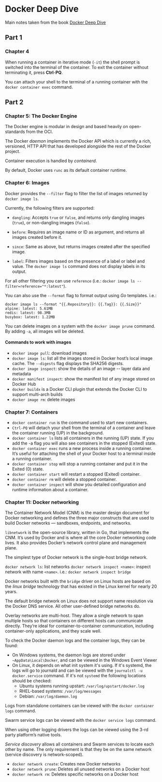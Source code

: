 # Docker Deep Dive

Main notes taken from the book [Docker Deep Dive](https://www.amazon.com/Docker-Deep-Dive-Nigel-Poulton/dp/1521822808)

## Part 1

### Chapter 4

When running a container in iterative mode (`-it`) the shell prompt is switched into the terminal of the container. To
exit the container without terminating it, press **Ctrl**-**PQ**.

You can attach your shell to the terminal of a running container with the `docker container exec` command.

## Part 2

### Chapter 5: The Docker Engine

The Docker engine is modular in design and based heavily on open-standards from the OCI.

The Docker *daemon* implements the Docker API which is currently a rich, versioned, HTTP API that has developed
alongside the rest of the Docker project.

Container execution is handled by *containerd*.

By default, Docker uses `runc` as its default container runtime.

### Chapter 6: Images

Docker provides the `--filter` flag to filter the list of
images returned by `docker image ls`.

Currently, the following filters are  supported:

- `dangling`: Accepts `true` or `false`, and returns only dangling images (`true`), or non-dangling images (`false`).

- `before`: Requires an image name or ID as argument, and returns all images created before it.

- `since`: Same as above, but returns images created after the specified image.

- `label`: Filters images based on the presence of a label or label and value. The `docker image ls` command does not
display labels in its output.

For all other filtering you can use `reference` (i.e.: `docker image ls --filter=reference="*:latest"`).

You can also use the `--format` flag to format output using *Go* templates. i.e.:
```shell
docker image ls --format "{{.Repository}}: {{.Tag}}: {{.Size}}"
alpine: latest: 5.61MB
redis: latest: 98.3MB
busybox: latest: 1.22MB
```

You can delete images on a system with the `docker image prune` command. By adding `-a`, all images will be deleted.

#### Commands to work with images

- `docker image pull`: download images
- `docker image ls`: list all the images stored in Docker host’s local image cache. The `--digests` flag displays 
the SHA256 digests.
- `docker image inspect`: show the details of an image -- layer data and metadata
- `docker manifest inspect`: show the manifest list of any image stored on Docker Hub
- `docker buildx` is a Docker CLI plugin that extends the Docker CLI to support multi-arch builds
- `docker image rm`: delete images

### Chapter 7: Containers

- `docker container run` is the command used to start new containers.
- `Ctrl-PQ` will detach your shell from the terminal of a container and leave the container running (UP) in the
background.
- `docker container ls` lists all containers in the running (UP) state. If you add the -a flag you will also see
containers in the stopped (Exited) state.
- `docker container exec` runs a new process inside a running container. It’s useful for attaching the shell of your
Docker host to a terminal inside a running container.
- `docker container stop` will stop a running container and put it in the Exited (0) state.
- `docker container start` will restart a stopped (Exited) container.
- `docker container rm` will delete a stopped container.
- `docker container inspect` will show you detailed configuration and runtime information about a container.

### Chapter 11: Docker networking

The Container Network Model (CNM) is the master design document for Docker networking and defines the three major
constructs that are used to build Docker networks — sandboxes, endpoints, and networks.

`libnetwork` is the open-source library, written in Go, that implements the CNM. It’s used by Docker and is where all
the core Docker networking code lives. It also provides Docker’s network control plane and management plane.

The simplest type of Docker network is the single-host bridge network.

`docker network ls`: list networks
`docker network inspect <name>`: inspect network with name `<name>`. i.e.: `docker network inspect bridge`

Docker networks built with the `bridge` driver on Linux hosts are based on the _linux bridge_ technology that has
existed in the Linux kernel for nearly 20 years.

The default bridge network on Linux does not support name resolution via the Docker DNS service. All other user-defined
bridge networks do.

Overlay networks are multi-host. They allow a single network to span multiple hosts so that containers on different
hosts can communicate directly. They’re ideal for container-to-container communication, including container-only
applications, and they scale well.

To check the Docker daemon logs and the container logs, they can be found:

- On Windows systems, the daemon logs are stored under `~AppData\Local\Docker`, and can be viewed in the Windows Event
Viewer
- On Linux, it depends on what init system it's using. If it's systemd, the logs will go to journald and can be viewed
with the `journalctl -u docker.service` command. If it's not `systemd` the following locations should be checked:
  * Ubuntu systems running upstart: `/var/log/upstart/docker.log`
  * RHEL-based systems: `/var/log/messages`
  * Debian: `/var/log/daemon.log`

Logs from standalone containers can be viewed with the `docker container logs` command.

Swarm service logs can be viewed with the `docker service logs` command.

When using other logging drivers the logs  can be viewed using the 3-rd party platform’s native tools.

_Service discovery_ allows all containers and Swarm services to locate each other by name. The only requirement is that
they be on the same network (service discovery is network-scoped).

- `docker network create`: Creates new Docker networks
- `docker network prune`: Deletes all unused networks on a Docker host
- `docker network rm`: Deletes specific networks on a Docker host
